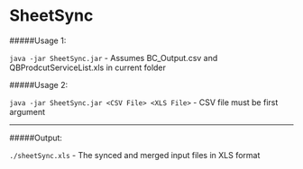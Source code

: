 # SheetSync

#####Usage 1:

`java -jar SheetSync.jar` - Assumes BC_Output.csv and QBProdcutServiceList.xls in current folder

#####Usage 2:

`java -jar SheetSync.jar <CSV File> <XLS File>` - CSV file must be first argument
___
#####Output:

`./sheetSync.xls` - The synced and merged input files in XLS format

